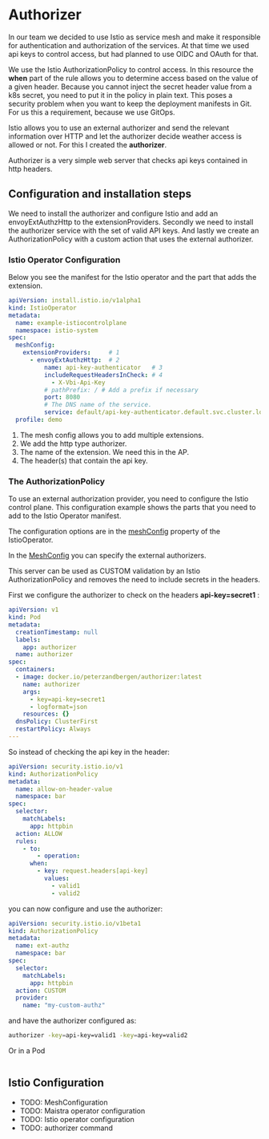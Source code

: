 # Authorizer

In our team we decided to use Istio as service mesh and make it responsible for authentication and authorization of the services.
At that time we used api keys to control access, but had planned to use OIDC and OAuth for that.

We use the Istio AuthorizationPolicy to control access.
In this resource the **when** part of the rule allows you to determine access based on the value of a given header.
Because you cannot inject the secret header value from a k8s secret, you need to put it in the policy in plain text.
This poses a security problem when you want to keep the deployment manifests in Git. 
For us this a requirement, because we use GitOps.

Istio allows you to use an external authorizer and send the relevant information over HTTP and let the authorizer decide weather access is allowed or not.
For this I created the **authorizer**.

Authorizer is a very simple web server that checks api keys contained in http headers.

## Configuration and installation steps

We need to install the authorizer and configure Istio and add an envoyExtAuthzHttp to the extensionProviders.
Secondly we need to install the authorizer service with the set of valid API keys.
And lastly we create an AuthorizationPolicy with a custom action that uses the external authorizer.

### Istio Operator Configuration

Below you see the manifest for the Istio operator and the part that adds the extension.

```yaml
apiVersion: install.istio.io/v1alpha1
kind: IstioOperator
metadata:
  name: example-istiocontrolplane
  namespace: istio-system
spec:
  meshConfig:
    extensionProviders:     # 1
      - envoyExtAuthzHttp:  # 2
          name: api-key-authenticator   # 3
          includeRequestHeadersInCheck: # 4
            - X-Vbi-Api-Key
          # pathPrefix: / # Add a prefix if necessary
          port: 8080
          # The DNS name of the service.
          service: default/api-key-authenticator.default.svc.cluster.local
  profile: demo
```

1. The mesh config allows you to add multiple extensions.
1. We add the http type authorizer.
1. The name of the extension. We need this in the AP.
1. The header(s) that contain the api key.

### The AuthorizationPolicy



To use an external authorization provider, you need to configure the Istio control plane. 
This configuration example shows the parts that you need to add to the Istio Operator manifest.

The configuration options are in the [meshConfig](https://istio.io/latest/docs/reference/config/istio.operator.v1alpha1/#IstioOperatorSpec) property of the IstioOperator.

In the [MeshConfig](https://istio.io/latest/docs/reference/config/istio.mesh.v1alpha1/#MeshConfig) you can specify the external authorizers.

This server can be used as CUSTOM validation by an Istio AuthorizationPolicy and removes the need to include secrets in the headers.

First we configure the authorizer to check on the headers **api-key=secret1** :

```yaml
apiVersion: v1
kind: Pod
metadata:
  creationTimestamp: null
  labels:
    app: authorizer
  name: authorizer
spec:
  containers:
  - image: docker.io/peterzandbergen/authorizer:latest
    name: authorizer
    args:
      - key=api-key=secret1
      - logformat=json
    resources: {}
  dnsPolicy: ClusterFirst
  restartPolicy: Always
---

```

So instead of checking the api key in the header:

```yaml
apiVersion: security.istio.io/v1
kind: AuthorizationPolicy
metadata:
  name: allow-on-header-value
  namespace: bar
spec:
  selector:
    matchLabels:
      app: httpbin
  action: ALLOW
  rules:
    - to:
        - operation:
      when:
        - key: request.headers[api-key]
          values:
            - valid1
            - valid2
```

you can now configure and use the authorizer:

```yaml
apiVersion: security.istio.io/v1beta1
kind: AuthorizationPolicy
metadata:
  name: ext-authz
  namespace: bar
spec:
  selector:
    matchLabels:
      app: httpbin
  action: CUSTOM
  provider:
    name: "my-custom-authz"
```

and have the authorizer configured as:

```bash
authorizer -key=api-key=valid1 -key=api-key=valid2
```

Or in a Pod

```yaml

```



## Istio Configuration

- TODO: MeshConfiguration
- TODO: Maistra operator configuration
- TODO: Istio operator configuration
- TODO: authorizer command




